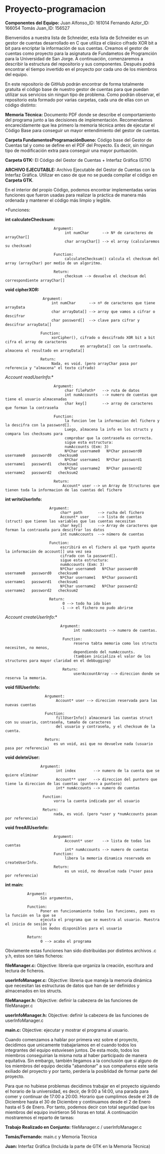# Proyecto-programacion

**Componentes del Equipo:**
Juan Alfonso_ID: 161014 
Fernando Azlor_ID: 166054 
Tomás Juan_ID: 156527

Bienvenidos a nuestra lista de Schneider, esta lista de Schneider es un gestor de cuentas desarrollado en C que utiliza el clásico cifrado XOR bit a bit para encriptar la información de sus cuentas. Creamos el gestor de cuentas como proyecto para la asignatura de Fundametos de Programción para la Universidad de San Jorge. A continuación, comenzaremos a describir la estructura del repositorio y sus componentes. Después podrá encontrar el tiempo invertido en el proyecto por cada uno de los miembros del equipo.

En este repositorio de GitHub podrán encontrar de forma totalmente gratuita el código base de nuestro gestor de cuentas para que puedan utilizar sus servicios sin ningun tipo de problema. Como podrán observar, el repositorio esta formado por varias carpetas, cada una de ellas con un código distinto:

**Memoria Técnica:** Documento PDF donde se describe el comportamiento del programa junto a las decisiones de implementación. Recomendamos encarecidamente que lea primero la memoria técnica antes de ejecutar el Código Base para conseguir un mayor entendimiento del gestor de cuentas.

**Carpeta FundamentosProgramaciónBueno:** Código base del Gestor de Cuentas tal y como se define en el PDF del Proyecto. Es decir, sin ningun tipo de modificación extra para conseguir una mayor puntuación.

**Carpeta GTK:** El Código del Gestor de Cuentas + Interfaz Gráfica (GTK)

**ARCHIVO EJECUTABLE:** Archivo Ejecutable del Gestor de Cuentas con la Interfaz Gráfica. Utilizar en caso de que no se pueda compilar el código en **Carpeta GTK**.

En el interior del propio Código, podemos encontrar implementadas varias funciones que fueron usadas para realizar la práctica de manera más ordenada y mantener el código más limpio y legible.

*Funciones:

**int calculateChecksum:** 

                          Argument:
                               int numChar      --> Nº de caracteres de arrayChar[]
                               char arrayChar[] --> el array (calcularemos su checksum)
                          
                          Function:
                               calculateChecksum() calcula el checksum del array (arrayChar) por medio de un algoritmo.
                          
                          Return:
                               checksum --> devuelve el checksum del correspondiente arrayChar[]

 **void cipherXOR:** 
                     
                     Argument:
                         int numChar      --> nº de caracteres que tiene arrayData
                         char arrayData[] --> array que vamos a cifrar o descifrar
                         char password[]  --> clave para cifrar y descifrar arrayData[]
                    
                    Function:
                         xorCipher(), cifrado o descifrado XOR bit a bit cifra el array de caracteres
                                      en arrayData[] con la contraseña. almacena el resultado en arrayData[]
                    
                    Return:
                         Nada, es void. (pero arrayChar pasa por referencia y "almacena" el texto cifrado)

**Account* readUserInfo:** 
  
                          Argument:
                               char filePath*   --> ruta de datos
                               int numAccounts  --> numero de cuentas que tiene el usuario almacenadas
                               char key[]       --> array de caracteres que forman la contraseña
                          
                          Function:
                               la funcion lee la informacion del fichero y la descifra con la password[].
                               Luego, almacena la info en los structs y compara los checksums para
                               comprobar que la contraseña es correcta.
                               sigue esta estructura:
                               numAccounts (Exm: 3)
                               NºChar username0   NºChar password0   username0   password0   checksum0
                               NºChar username1   NºChar password1   username1   password1   checksum1
                               NºChar username2   NºChar password2   username2   password2   checksum2
                          
                          Return:
                              Account* user --> un Array de Structures que tienen toda la informacion de las cuentas del fichero

**int writeUserInfo:**  

                        Argument:
                             char* path       --> rucha del fichero
                             Account* user    --> lista de cuentas (struct) que tienen las variables que las cuentas necesitan
                             char key[]       --> Array de caracteres que forman la contraseña para descifrar los datos
                             int numAccounts  --> número de cuentas
                        
                        Function:
                             escribirá en el fichero al que *path apunte la información de account[] una vez sea
                             cifrado con la password[].
                             sigue esta estructura:
                             numAccounts (Exm: 3)
                             NºChar username0   NºChar password0   username0   password0   checksum0
                             NºChar username1   NºChar password1   username1   password1   checksum1
                             NºChar username2   NºChar password2   username2   password2   checksum2
                        
                        Return:
                              0 --> todo ha ido bien
                             -1 --> el fichero no pudo abrirse
 
 **Account* createUserInfo:** 
 
                             Argument:
                                   int numAccounts --> numero de cuentas.
                              
                              Function:
                                   reserva tabta memoria como los structs necesiten, no menos,
                                   dependiendo del numAccounts.
                                   (tambien inicializa el valor de los structures para mayor claridad en el debbugging)
                              
                              Return:
                                   userAccountArray --> direccion donde se reserva la memoria.

**void fillUserInfo:** 

                      Argument:
                           Account* user --> direccion reservada para las nuevas cuentas
                      
                      Function:
                           fillUserInfo() almacenará las cuentas struct con su usuario, contraseña, tamaño de caracteres
                           del usuario y contraseña, y el checksum de la cuenta.
                      
                      Return:
                          es un void, asi que no devuelve nada (usuario pasa por referencia)

**void deleteUser:** 

                    Argument:
                           int index        --> numero de la cuenta que se quiere eliminar
                           Account** user   --> direccion del puntero que tiene la direccion de las cuentas (puntero a puntero)
                           int* numAccounts --> numero de cuentas
                     
                     Function:
                          vorra la cuenta indicada por el usuario
                     
                     Return:
                          nada, es void. (pero *user y *numAccounts pasan por referencia)

**void freeAllUserInfo:** 

                          Argument:
                               Account* user    --> lista de todas las cuentas
                               int* numAccounts --> numero de cuentas
                          Function:
                               libera la memoria dinamica reservada en createUserInfo.
                          Return:
                               es un void, no devuelve nada (*user pasa por referencia)

**int main:** 

              Argument:
                    Sin argumentos, 
              
              Function:
                    Poner en funcionamiento todas las funciones, pues es la función en la que se 
                    ejecuta el programa que se muestra al usuario. Muestra el inicio de sesión y 
                    los modos disponibles para el usuario
              
              Return:
                    0 --> acaba el programa

Obviamente estas funciones han sido distribuidas por distintos archivos .c y.h, estos son tales ficheros:

**fileManager.c:** Objective: librería que organiza la creación, escritura and lectura de ficheros.

**userInfoManager.c:** Objective: libreria que maneja la memoria dinámica que necesitan las estructuras de datos que han
                                de ser definidos y almacenados en los structs.

**fileManager.h:** Objective: definir la cabezera de las funciones de fileManager.c

**userInfoManager.h:** Objective: definir la cabezera de las funciones de userInfoManager.c

**main.c:** Objective: ejecutar y mostrar el programa al usuario.


Cuando comenzamos a hablar por primera vez sobre el proyecto, decidimos que unicamente trabajaríamos en el cuando todos los integrantes del equipo estuviesen juntos. De esta modo, todos los miembros conseguirían la misma nota al haber participado de manera equitativa. Sin embargo, también llegamos a la conclusión que si alguno de los miembros del equipo decidia "abandonar" a sus compañeros este sería exiliado del proyecto y por tanto, perdería la posiblidad de formar parte del proyecto.

Para que no hubiese problemas decidimos trabajar en el proyecto siguiendo el horario de la universidad, es decir, de 9:00 a 14:00, una parada para comer y continuar de 17:00 a 20:00. Horario que cumplimos desde el 28 de Diciembre hasta el 30 de Diciembre y continuamos desde el 2 de Enero hasta el 5 de Enero. Por tanto, podemos decir con total seguridad que los miembros del equipo invirtieron 56 horas en total. A continuación mostraremos el reparto de tareas:

**Trabajo Realizado en Conjunto:** fileManager.c / userInfoManager.c 

**Tomás/Fernando:** main.c y Memoria Técnica

**Juan:** Interfaz Gráfica (Incluida la parte de GTK en la Memoria Técnica)


